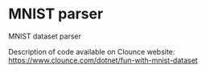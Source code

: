 # MNIST parser
MNIST dataset parser

Description of code available on Clounce website: https://www.clounce.com/dotnet/fun-with-mnist-dataset
